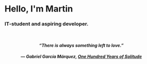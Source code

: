 # Hello, I'm Martin
### IT-student and aspiring developer.
<br>

*<h4 align='center'>“There is always something left to love.”</h4>*

<h5 align='center'> ― Gabriel García Márquez, <a class="authorOrTitle" href="/work/quotes/3295655">One Hundred Years of Solitude</a></h5>
  

